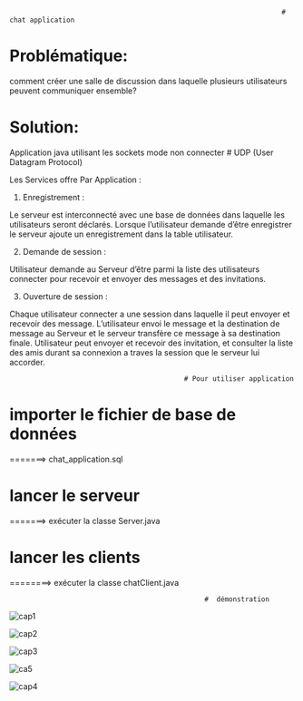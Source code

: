 
                                                                       #  chat application  
							 


# Problématique:
comment  créer une salle de discussion dans laquelle plusieurs utilisateurs peuvent communiquer ensemble?

# Solution:
Application java utilisant les sockets mode non connecter # UDP (User Datagram Protocol)

Les Services offre Par Application :

1. Enregistrement :

Le serveur est interconnecté avec une base de données dans laquelle les utilisateurs
seront déclarés. Lorsque l’utilisateur demande d’être enregistrer le serveur ajoute un
enregistrement dans la table utilisateur.

2. Demande de session :

Utilisateur demande au Serveur d’être parmi la liste des utilisateurs connecter pour
recevoir et envoyer des messages et des invitations.

3. Ouverture de session :

Chaque utilisateur connecter a une session dans laquelle il peut envoyer et recevoir des
message. L’utilisateur envoi le message et la destination de message au Serveur et le
serveur transfère ce message à sa destination finale.
Utilisateur peut envoyer et recevoir des invitation, et consulter la liste des amis durant
sa connexion a traves la session que le serveur lui accorder.

                                               # Pour utiliser application 

# importer le fichier de base de données

=======> chat_application.sql

 # lancer le serveur
 
=======> exécuter la classe Server.java

#  lancer les clients 

========> exécuter la classe chatClient.java

                                                    #  démonstration 

![cap1](https://user-images.githubusercontent.com/56040047/212101293-47f928d8-ca6f-4db6-8aca-d90136efe488.png)

![cap2](https://user-images.githubusercontent.com/56040047/212102752-921c33db-61e5-4a33-a1c6-2ba040e39abd.png)

![cap3](https://user-images.githubusercontent.com/56040047/212102755-96bea473-b5f5-41ac-a790-0ffb20e18932.png)

![ca5](https://user-images.githubusercontent.com/56040047/212102737-df4af97f-9782-45a2-b539-fd8f98fc2c8b.png)

![cap4](https://user-images.githubusercontent.com/56040047/212102760-fab847f7-790f-4d66-8235-84762f171e72.png)






